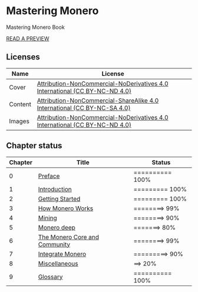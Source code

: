# Mastering Monero
Mastering Monero Book

[READ A PREVIEW](https://masteringmonero.com/book/preview.pdf)

## Licenses

Name | License
--- | --- 
Cover |[Attribution-NonCommercial-NoDerivatives 4.0 International (CC BY-NC-ND 4.0)](https://creativecommons.org/licenses/by-nc-nd/4.0/)
Content | [Attribution-NonCommercial-ShareAlike 4.0 International (CC BY-NC-SA 4.0)](https://creativecommons.org/licenses/by-nc-sa/4.0/)
Images | [Attribution-NonCommercial-NoDerivatives 4.0 International (CC BY-NC-ND 4.0)](https://creativecommons.org/licenses/by-nc-nd/4.0/)

## Chapter status

Chapter | Title | Status
--- | --- | ---
0 | [Preface](https://github.com/monerobook/monerobook/blob/master/chapters/preface.md) | ========== 100%
1 | [Introduction](https://github.com/monerobook/monerobook/blob/master/chapters/1.md) | ========= 100%
2 | [Getting Started](https://github.com/monerobook/monerobook/blob/master/chapters/2.md) | ========= 100%
3 | [How Monero Works](https://github.com/monerobook/monerobook/blob/master/chapters/3.md) | ========> 99%
4 | [Mining](https://github.com/monerobook/monerobook/blob/master/chapters/4.md) | ========> 90%
5 | [Monero deep](https://github.com/monerobook/monerobook/blob/master/chapters/6.md) | =======> 80%
6 | [The Monero Core and Community](https://github.com/monerobook/monerobook/blob/master/chapters/5.md) | ========> 99%
7 | [Integrate Monero](https://github.com/monerobook/monerobook/blob/master/chapters/8.md) | =========> 90%
8 | [Miscellaneous](https://github.com/monerobook/monerobook/blob/master/chapters/9.md) | ==> 20%
9 | [Glossary](https://github.com/monerobook/monerobook/blob/master/chapters/glossary.md) | ========== 100%

